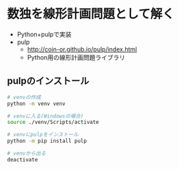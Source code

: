 # 数独を線形計画問題として解く

* Python+pulpで実装
* pulp
  * http://coin-or.github.io/pulp/index.html
  * Python用の線形計画問題ライブラリ

## pulpのインストール

```sh
# venvの作成
python -m venv venv

# venvに入る(Windowsの場合)
source ./venv/Scripts/activate

# venvにpulpをインストール
python -m pip install pulp

# venvから出る
deactivate
```
